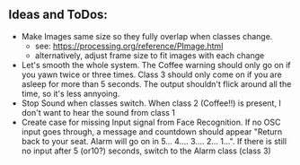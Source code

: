 
## Ideas and ToDos:

- Make Images same size so they fully overlap when classes change. 
   - see: https://processing.org/reference/PImage.html
   - alternatively, adjust frame size to fit images with each change
- Let's smooth the whole system. The Coffee warning should only go on if you yawn twice or three times. Class 3 should only come on if you are asleep for more than 5 seconds. The output shouldn't flick around all the time, so it's less annyoing.
- Stop Sound when classes switch. When class 2 (Coffee!!) is present, I don't want to hear the sound from class 1
- Create case for missing Input signal from Face Recognition. If no OSC input goes through, a message and countdown should appear "Return back to your seat. Alarm will go on in 5... 4.... 3.... 2... 1...". If there is still no input after 5 (or10?) seconds, switch to the Alarm class (class 3)


